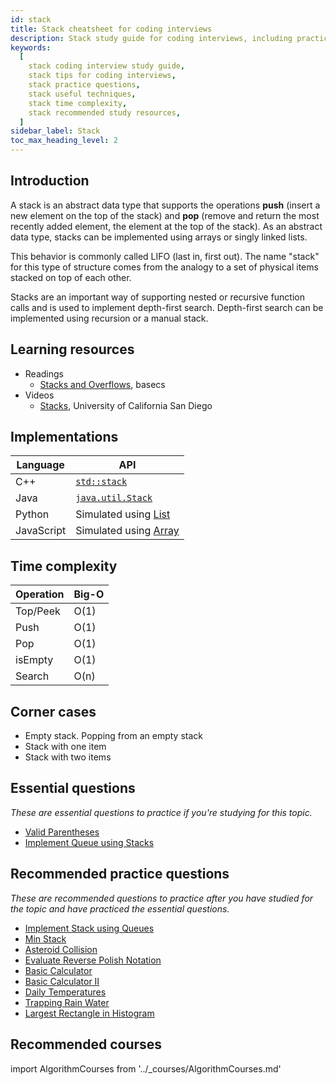 ```yaml
---
id: stack
title: Stack cheatsheet for coding interviews
description: Stack study guide for coding interviews, including practice questions, techniques, time complexity, and recommended resources
keywords:
  [
    stack coding interview study guide,
    stack tips for coding interviews,
    stack practice questions,
    stack useful techniques,
    stack time complexity,
    stack recommended study resources,
  ]
sidebar_label: Stack
toc_max_heading_level: 2
---
```


<head>
  <meta property="og:image" content="https://www.techinterviewhandbook.org/social/algorithms/algorithms/algorithms-stack.png" />
</head>

## Introduction

A stack is an abstract data type that supports the operations **push** (insert a new element on the top of the stack) and **pop** (remove and return the most recently added element, the element at the top of the stack). As an abstract data type, stacks can be implemented using arrays or singly linked lists.

This behavior is commonly called LIFO (last in, first out). The name "stack" for this type of structure comes from the analogy to a set of physical items stacked on top of each other.

Stacks are an important way of supporting nested or recursive function calls and is used to implement depth-first search. Depth-first search can be implemented using recursion or a manual stack.

## Learning resources

- Readings
  - [Stacks and Overflows](https://medium.com/basecs/stacks-and-overflows-dbcf7854dc67), basecs
- Videos
  - [Stacks](https://www.coursera.org/lecture/data-structures/stacks-UdKzQ), University of California San Diego

## Implementations

| Language | API |
| --- | --- |
| C++ | [`std::stack`](https://docs.microsoft.com/en-us/cpp/standard-library/stack-class) |
| Java | [`java.util.Stack`](https://docs.oracle.com/javase/10/docs/api/java/util/Stack.html) |
| Python | Simulated using [List](https://docs.python.org/3/tutorial/datastructures.html) |
| JavaScript | Simulated using [Array](https://developer.mozilla.org/en-US/docs/Web/JavaScript/Reference/Global_Objects/Array) |

## Time complexity

| Operation | Big-O |
| --------- | ----- |
| Top/Peek  | O(1)  |
| Push      | O(1)  |
| Pop       | O(1)  |
| isEmpty   | O(1)  |
| Search    | O(n)  |

## Corner cases

- Empty stack. Popping from an empty stack
- Stack with one item
- Stack with two items

<!-- ## Techniques

TODO: Monotonic stacks -->

## Essential questions

_These are essential questions to practice if you're studying for this topic._

- [Valid Parentheses](https://leetcode.com/problems/valid-parentheses)
- [Implement Queue using Stacks](https://leetcode.com/problems/implement-queue-using-stacks)

## Recommended practice questions

_These are recommended questions to practice after you have studied for the topic and have practiced the essential questions._

- [Implement Stack using Queues](https://leetcode.com/problems/implement-queue-using-stacks)
- [Min Stack](https://leetcode.com/problems/min-stack)
- [Asteroid Collision](https://leetcode.com/problems/asteroid-collision)
- [Evaluate Reverse Polish Notation](https://leetcode.com/problems/evaluate-reverse-polish-notation)
- [Basic Calculator](https://leetcode.com/problems/basic-calculator)
- [Basic Calculator II](https://leetcode.com/problems/basic-calculator-ii)
- [Daily Temperatures](https://leetcode.com/problems/daily-temperatures)
- [Trapping Rain Water](https://leetcode.com/problems/trapping-rain-water)
- [Largest Rectangle in Histogram](https://leetcode.com/problems/largest-rectangle-in-histogram)

## Recommended courses

import AlgorithmCourses from '../\_courses/AlgorithmCourses.md'

<AlgorithmCourses />
